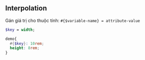## Interpolation

Gán giá trị cho thuộc tính: `#{$variable-name} = attribute-value`

```scss
$key = width;

demo{
  #{$key}: 10rem;
  height: 8rem;
}
```
